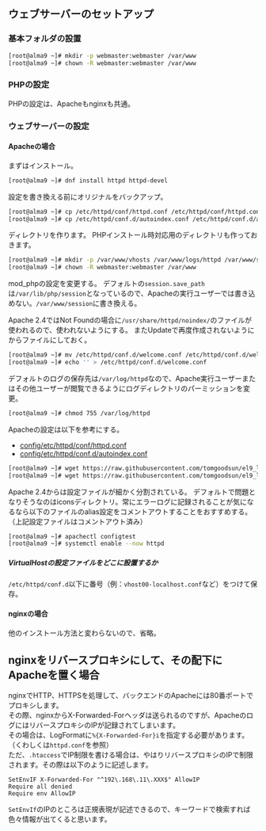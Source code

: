## ウェブサーバーのセットアップ

### 基本フォルダの設置

```bash
[root@alma9 ~]# mkdir -p webmaster:webmaster /var/www
[root@alma9 ~]# chown -R webmaster:webmaster /var/www
```

### PHPの設定

PHPの設定は、Apacheもnginxも共通。

### ウェブサーバーの設定

#### Apacheの場合

まずはインストール。

```bash
[root@alma9 ~]# dnf install httpd httpd-devel
```

設定を書き換える前にオリジナルをバックアップ。

```bash
[root@alma9 ~]# cp /etc/httpd/conf/httpd.conf /etc/httpd/conf/httpd.conf.orig
[root@alma9 ~]# cp /etc/httpd/conf.d/autoindex.conf /etc/httpd/conf.d/autoindex.conf.orig
```

ディレクトリを作ります。
PHPインストール時対応用のディレクトリも作っておきます。

```bash
[root@alma9 ~]# mkdir -p /var/www/vhosts /var/www/logs/httpd /var/www/session
[root@alma9 ~]# chown -R webmaster:webmaster /var/www
```

mod_phpの設定を変更する。
デフォルトの`session.save_path`は`/var/lib/php/session`となっているので、Apacheの実行ユーザーでは書き込めない。`/var/www/session`に書き換える。

Apache 2.4ではNot Foundの場合に`/usr/share/httpd/noindex/`のファイルが使われるので、使われないようにする。
またUpdateで再度作成されないようにからファイルにしておく。

```bash
[root@alma9 ~]# mv /etc/httpd/conf.d/welcome.conf /etc/httpd/conf.d/welcome.conf.bk
[root@alma9 ~]# echo '' > /etc/httpd/conf.d/welcome.conf
```

デフォルトのログの保存先は`/var/log/httpd`なので、Apache実行ユーザーまたはその他ユーザーが閲覧できるようにログディレクトリのパーミッションを変更。

```bash
[root@alma9 ~]# chmod 755 /var/log/httpd
```

Apacheの設定は以下を参考にする。

- [config/etc/httpd/conf/httpd.conf](config/etc/httpd/conf/httpd.conf)
- [config/etc/httpd/conf.d/autoindex.conf](config/etc/httpd/conf.d/autoindex.conf)

```bash
[root@alma9 ~]# wget https://raw.githubusercontent.com/tomgoodsun/el9_lamp_configs/master/config/etc/httpd/conf/httpd.conf -O /etc/httpd/conf/httpd.conf
[root@alma9 ~]# wget https://raw.githubusercontent.com/tomgoodsun/el9_lamp_configs/master/config/etc/httpd/conf.d/autoindex.conf -O /etc/httpd/conf.d/autoindex.conf
```

Apache 2.4からは設定ファイルが細かく分割されている。
デフォルトで問題となりそうなのはiconsディレクトリ。常にエラーログに記録されることが気になるなら以下のファイルのalias設定をコメントアウトすることをおすすめする。（上記設定ファイルはコメントアウト済み）

```bash
[root@alma9 ~]# apachectl configtest
[root@alma9 ~]# systemctl enable --now httpd
```

##### VirtualHostの設定ファイルをどこに設置するか

`/etc/httpd/conf.d`以下に番号（例：`vhost00-localhost.conf`など）をつけて保存。

#### nginxの場合

他のインストール方法と変わらないので、省略。

## nginxをリバースプロキシにして、その配下にApacheを置く場合

nginxでHTTP、HTTPSを処理して、バックエンドのApacheには80番ポートでプロキシします。  
その際、nginxからX-Forwarded-Forヘッダは送られるのですが、ApacheのログにはリバースプロキシのIPが記録されてしまいます。  
その場合は、LogFormatに`%{X-Forwarded-For}i`を指定する必要があります。（くわしくは`httpd.conf`を参照）  
ただ、`.htaccess`でIP制限を書ける場合は、やはりリバースプロキシのIPで制限されます。その際は以下のように記述します。  
```.htaccess
SetEnvIF X-Forwarded-For "^192\.168\.11\.XXX$" AllowIP
Require all denied
Require env AllowIP
```
`SetEnvIf`のIPのところは正規表現が記述できるので、キーワードで検索すれば色々情報が出てくると思います。
